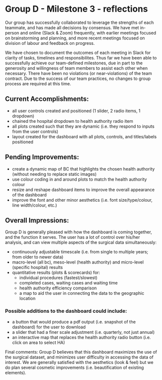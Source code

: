 # Group D - Milestone 3 - reflections
Our group has successfully collaborated to leverage the strengths of each teammate, and has made all decisions by consensus.  We have met in-person and online (Slack & Zoom) frequently, with earlier meetings focused on brainstorming and planning, and more recent meetings focused on division of labour and feedback on progress.  

We have chosen to document the outcomes of each meeting in Slack for clarity of tasks, timelines and responsibilites.  Thus far we have been able to successfully achieve our team-defined milestones, due in part to the generosity and willingness of team members to assist each other when necessary.  There have been no violations (or near-violations) of the team contract. Due to the success of our team practices, no changes to group process are required at this time.

## Current Accomplishments:
- all user controls created and positioned (1 slider, 2 radio items, 1 dropdown)
- chained the hospital dropdown to health authority radio item
- all plots created such that they are dynamic (i.e. they respond to inputs from the user controls)
- layout created for the dashboard with all plots, controls, and titles/labels positioned

## Pending Improvements:
- create a dynamic map of BC that highlights the chosen health authority (without needing to replace static images)
- use colour coding in and around plots to match the health authority colour
- resize and reshape dashboard items to improve the overall appearance of the dashboard
- improve the font and other minor aesthetics (i.e. font size/type/colour, line width/colour, etc.)

## Overall Impressions:
Group D is generally pleased with how the dashboard is coming together, and the function it serves.  The user has a lot of control over his/her analysis, and can view multiple aspects of the surgical data simultaneously:
- continuously adjustable timescale (i.e. from single to multiple years; from older to newer data)
- macro-level (all bc), meso-level (health authority) and micro-level (specific hospital) results
- quantitative results (plots & scorecards) for:
    - individual procedures (fastest/slowest)
    - completed cases, waiting cases and waiting time
    - health authority efficiency comparison
    - a map to aid the user in connecting the data to the geographic location

### Possible additions to the dashboard could include:
- a button that would produce a pdf output (i.e. snapshot of the dashboard) for the user to download
- a slider that had a finer scale adjustment (i.e. quarterly, not just annual)
- an interactive map that replaces the health authority radio button (i.e. click on area to select HA)

Final comments: Group D believes that this dashboard maximizes the use of the surgical dataset, and minimizes user difficulty in accessing the data of interest.  We are generally satisfied with the aesthetics (look & feel) but we do plan several cosmetic improvements (i.e. beautification of existing elements). 
